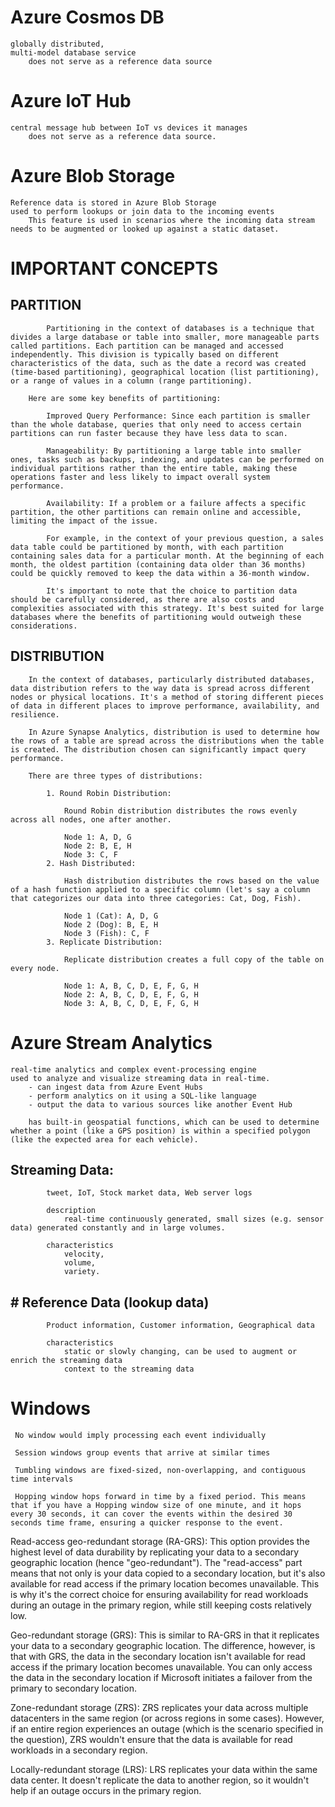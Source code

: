 # Azure Cosmos DB
    globally distributed, 
    multi-model database service
        does not serve as a reference data source

# Azure IoT Hub
    central message hub between IoT vs devices it manages
        does not serve as a reference data source.
# Azure Blob Storage 
    Reference data is stored in Azure Blob Storage 
    used to perform lookups or join data to the incoming events
        This feature is used in scenarios where the incoming data stream needs to be augmented or looked up against a static dataset.

#   IMPORTANT CONCEPTS
##      PARTITION
            Partitioning in the context of databases is a technique that divides a large database or table into smaller, more manageable parts called partitions. Each partition can be managed and accessed independently. This division is typically based on different characteristics of the data, such as the date a record was created (time-based partitioning), geographical location (list partitioning), or a range of values in a column (range partitioning).

        Here are some key benefits of partitioning:

            Improved Query Performance: Since each partition is smaller than the whole database, queries that only need to access certain partitions can run faster because they have less data to scan.

            Manageability: By partitioning a large table into smaller ones, tasks such as backups, indexing, and updates can be performed on individual partitions rather than the entire table, making these operations faster and less likely to impact overall system performance.

            Availability: If a problem or a failure affects a specific partition, the other partitions can remain online and accessible, limiting the impact of the issue.

            For example, in the context of your previous question, a sales data table could be partitioned by month, with each partition containing sales data for a particular month. At the beginning of each month, the oldest partition (containing data older than 36 months) could be quickly removed to keep the data within a 36-month window.

            It's important to note that the choice to partition data should be carefully considered, as there are also costs and complexities associated with this strategy. It's best suited for large databases where the benefits of partitioning would outweigh these considerations.

##  DISTRIBUTION
        In the context of databases, particularly distributed databases, data distribution refers to the way data is spread across different nodes or physical locations. It's a method of storing different pieces of data in different places to improve performance, availability, and resilience.

        In Azure Synapse Analytics, distribution is used to determine how the rows of a table are spread across the distributions when the table is created. The distribution chosen can significantly impact query performance.

        There are three types of distributions:

            1. Round Robin Distribution:

                Round Robin distribution distributes the rows evenly across all nodes, one after another.

                Node 1: A, D, G
                Node 2: B, E, H
                Node 3: C, F
            2. Hash Distributed:

                Hash distribution distributes the rows based on the value of a hash function applied to a specific column (let's say a column that categorizes our data into three categories: Cat, Dog, Fish).

                Node 1 (Cat): A, D, G
                Node 2 (Dog): B, E, H
                Node 3 (Fish): C, F
            3. Replicate Distribution:

                Replicate distribution creates a full copy of the table on every node.

                Node 1: A, B, C, D, E, F, G, H
                Node 2: A, B, C, D, E, F, G, H
                Node 3: A, B, C, D, E, F, G, H





# Azure Stream Analytics
    real-time analytics and complex event-processing engine
    used to analyze and visualize streaming data in real-time.
        - can ingest data from Azure Event Hubs
        - perform analytics on it using a SQL-like language
        - output the data to various sources like another Event Hub
        
        has built-in geospatial functions, which can be used to determine whether a point (like a GPS position) is within a specified polygon (like the expected area for each vehicle).

##          Streaming Data: 
            tweet, IoT, Stock market data, Web server logs
            
            description
                real-time continuously generated, small sizes (e.g. sensor data) generated constantly and in large volumes. 
            
            characteristics
                velocity, 
                volume, 
                variety.

##          # Reference Data (lookup data) 
            Product information, Customer information, Geographical data
            
            characteristics
                static or slowly changing, can be used to augment or enrich the streaming data
                context to the streaming data
                

# Windows
     No window would imply processing each event individually
     
     Session windows group events that arrive at similar times
     
     Tumbling windows are fixed-sized, non-overlapping, and contiguous time intervals

     Hopping window hops forward in time by a fixed period. This means that if you have a Hopping window size of one minute, and it hops every 30 seconds, it can cover the events within the desired 30 seconds time frame, ensuring a quicker response to the event.



Read-access geo-redundant storage (RA-GRS): This option provides the highest level of data durability by replicating your data to a secondary geographic location (hence "geo-redundant"). The "read-access" part means that not only is your data copied to a secondary location, but it's also available for read access if the primary location becomes unavailable. This is why it's the correct choice for ensuring availability for read workloads during an outage in the primary region, while still keeping costs relatively low.

Geo-redundant storage (GRS): This is similar to RA-GRS in that it replicates your data to a secondary geographic location. The difference, however, is that with GRS, the data in the secondary location isn't available for read access if the primary location becomes unavailable. You can only access the data in the secondary location if Microsoft initiates a failover from the primary to secondary location.

Zone-redundant storage (ZRS): ZRS replicates your data across multiple datacenters in the same region (or across regions in some cases). However, if an entire region experiences an outage (which is the scenario specified in the question), ZRS wouldn't ensure that the data is available for read workloads in a secondary region.

Locally-redundant storage (LRS): LRS replicates your data within the same data center. It doesn't replicate the data to another region, so it wouldn't help if an outage occurs in the primary region.
